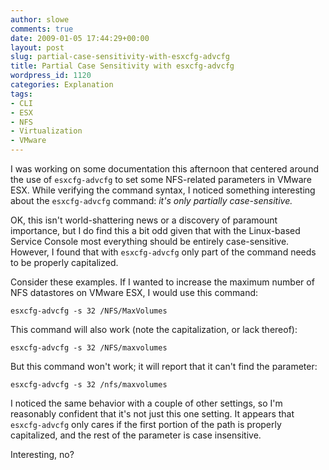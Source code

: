 ```yaml
---
author: slowe
comments: true
date: 2009-01-05 17:44:29+00:00
layout: post
slug: partial-case-sensitivity-with-esxcfg-advcfg
title: Partial Case Sensitivity with esxcfg-advcfg
wordpress_id: 1120
categories: Explanation
tags:
- CLI
- ESX
- NFS
- Virtualization
- VMware
---
```


I was working on some documentation this afternoon that centered around the use of `esxcfg-advcfg` to set some NFS-related parameters in VMware ESX. While verifying the command syntax, I noticed something interesting about the `esxcfg-advcfg` command: _it's only partially case-sensitive._

OK, this isn't world-shattering news or a discovery of paramount importance, but I do find this a bit odd given that with the Linux-based Service Console most everything should be entirely case-sensitive. However, I found that with `esxcfg-advcfg` only part of the command needs to be properly capitalized.

Consider these examples. If I wanted to increase the maximum number of NFS datastores on VMware ESX, I would use this command:

	esxcfg-advcfg -s 32 /NFS/MaxVolumes

This command will also work (note the capitalization, or lack thereof):

	esxcfg-advcfg -s 32 /NFS/maxvolumes

But this command won't work; it will report that it can't find the parameter:

	esxcfg-advcfg -s 32 /nfs/maxvolumes

I noticed the same behavior with a couple of other settings, so I'm reasonably confident that it's not just this one setting. It appears that `esxcfg-advcfg` only cares if the first portion of the path is properly capitalized, and the rest of the parameter is case insensitive.

Interesting, no?
